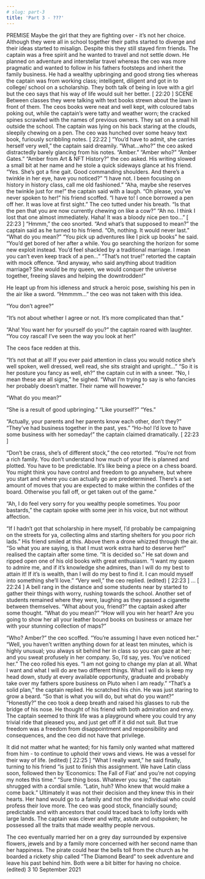 ```yaml
---
# slug: part-3
title: 'Part 3 - ???'
---
```


PREMISE Maybe the girl that they are fighting over - it’s not her choice. Although they were all in school together their paths started to diverge and their ideas started to misalign. Despite this they still stayed firm friends. The captain was a free spirit and he wanted to travel and not settle down. He planned on adventure and interstellar travel whereas the ceo was more pragmatic and wanted to follow in his fathers footsteps and inherit the family business. He had a wealthy upbringing and good strong ties whereas the captain was from working class; intelligent, diligent and got in to college/ school on a scholarship. They both talk of being in love with a girl but the ceo says that his way of life would suit her better. [ 22:20 ] SCENE Between classes they were talking with text books strewn about the lawn in front of them. The ceos books were neat and well kept, with coloured tabs poking out, while the captain’s were tatty and weather worn; the cracked spines scrawled with the names of previous owners. They sat on a small hill outside the school. The captain was lying on his back staring at the clouds, sleepily chewing on a pen. The ceo was hunched over some heavy text book, furiously scribbling notes. [ 22:22 ] “You’d have to admit, she carries herself very well,” the captain said dreamily. “What…who?” the ceo asked distractedly barely glancing from his notes. “Amber.” “Amber who?” “Amber Gates.” “Amber from Art & NFT History?” the ceo asked. His writing slowed a small bit at her name and he stole a quick sideways glance at his friend. “Yes. She’s got a fine gait. Good commanding shoulders. And there’s a twinkle in her eye, have you noticed?” “I have not. I been focusing on history in history class, call me old fashioned.” “Aha, maybe she reserves the twinkle just for me!” the captain said with a laugh. “Oh please, you’ve never spoken to her!” his friend scoffed. “I have to! I once borrowed a pen off her. It was love at first sight.” The ceo tutted under his breath. “Is that the pen that you are now currently chewing on like a cow?” “Ah no. I think I lost that one almost immediately. Haha! It was a bloody nice pen too…” [ 22:23 ] “Hmmm,” the ceo snorted. “And what’s that supposed to mean?” the captain said as he turned to his friend. “Oh, nothing. It would never last.” “What do you mean?” “You pick up adventures like I pick up books” he said. “You’d get bored of her after a while. You go searching the horizon for some new exploit instead. You’d feel shackled by a traditional marriage. I mean you can’t even keep track of a pen…” “That’s not true!” retorted the captain with mock offence. “And anyway, who said anything about tradition marriage? She would be my queen, we would conquer the universe together, freeing slaves and helping the downtrodden!” 

He leapt up from his idleness and struck a heroic pose, swishing his pen in the air like a sword. 
“Hmmmm…” the ceo was not taken with this idea. 

“You don’t agree?”
 
“It’s not about whether I agree or not. It’s more complicated than that.” 

“Aha! You want her for yourself do you?” the captain roared with laughter. “You coy rascal! I’ve seen the way you look at her!” 

The ceos face redden at this. 

“It’s not that at all! If you ever paid attention in class you would notice she’s well spoken, well dressed, well read, she sits straight and upright…” 
“So it is her posture you fancy as well, eh?” the captain cut in with a sneer. “No, I mean these are all signs,” he sighed. “What I’m trying to say is who fancies her probably doesn’t matter. Their name will however.” 

“What do you mean?” 

“She is a result of good upbringing.” “Like yourself?” “Yes.” 

“Actually, your parents and her parents know each other, don’t they?” “They’ve had business together in the past, yes.” “Ho-ho! I’d love to have some business with her someday!” the captain claimed dramatically. [ 22:23 ] 

“Don’t be crass, she’s of different stock,” the ceo retorted. “You’re not from a rich family. You don’t understand how much of your life is planned and plotted. You have to be predictable. It’s like being a piece on a chess board. You might think you have control and freedom to go anywhere, but where you start and where you can actually go are predetermined. There’s a set amount of moves that you are expected to make within the confides of the board. Otherwise you fall off, or get taken out of the game.” 

“Ah, I do feel very sorry for you wealthy people sometimes. You poor bastards,” the captain spoke with some jeer in his voice, but not without affection. 

“If I hadn’t got that scholarship in here myself, I’d probably be campaigning on the streets for ya, collecting alms and starting shelters for you poor rich lads.” His friend smiled at this. Above them a drone whizzed through the air. “So what you are saying, is that I must work extra hard to deserve her!” realised the captain after some time. “It is decided so.” He sat down and ripped open one of his old books with great enthusiasm. “I want my queen to admire me, and if it’s knowledge she admires, than I will do my best to attain it! If it’s is wealth, than I will do my best to find it. I can mould myself into something she’ll love.” “Very well,” the ceo replied. (edited) [ 22:23 ] … [ 22:24 ] A bell rang in the distance and some students near by started to gather their things with worry, rushing towards the school. Another set of students remained where they were, laughing as they passed a cigarette between themselves. “What about you, friend?” the captain asked after some thought. “What do you mean?” “How will you win her heart? Are you going to show her all your leather bound books on business or amaze her with your stunning collection of maps?” 

“Who? Amber?” the ceo scoffed. “You’re assuming I have even noticed her.” “Well, you haven’t written anything down for at least ten minutes, which is highly unusual; you always sit behind her in class so you can gaze at her; and you sweat profusely in her company. So, I’d say, yes. You’ve noticed her.” The ceo rolled his eyes. “I am not going to change my plan at all. What I want and what I will do are two different things. What I will do is keep my head down, study at every available opportunity, graduate and probably take over my fathers spore business on Pluto when I am ready.” “That’s a solid plan,” the captain replied. He scratched his chin. He was just staring to grow a beard. “So that is what you will do, but what do you want?” “Honestly?” the ceo took a deep breath and raised his glasses to rub the bridge of his nose. He thought of his friend with both admiration and envy. The captain seemed to think life was a playground where you could try any trivial ride that pleased you, and just get off if it did not suit. But true freedom was a freedom from disappointment and responsibility and consequences, and the ceo did not have that privilege. 

It did not matter what he wanted; for his family only wanted what mattered from him - to continue to uphold their vows and views. He was a vessel for their way of life. (edited) [ 22:25 ] “What I really want,” he said finally, turning to his friend “is just to finish this assignment. We have Latin class soon, followed then by ‘Economics: The Fall of Fiat’ and you’re not copying my notes this time.” “Sure thing boss. Whatever you say,” the captain shrugged with a cordial smile. “Latin, huh? Who knew that would make a come back.” Ultimately it was not their decision and they knew this in their hearts. Her hand would go to a family and not the one individual who could profess their love more. The ceo was good stock, financially sound; predictable and with ancestors that could traced back to lofty lords with large lands. The captain was clever and witty, astute and outspoken; he possessed all the traits that made wealthy people nervous. 

The ceo eventually married her on a grey day surrounded by expensive flowers, jewels and by a family more concerned with her second name than her happiness. The pirate could hear the bells toll from the church as he boarded a rickety ship called “The Diamond Beard” to seek adventure and leave his past behind him. Both were a bit bitter for having no choice. (edited) 3 10 September 2021